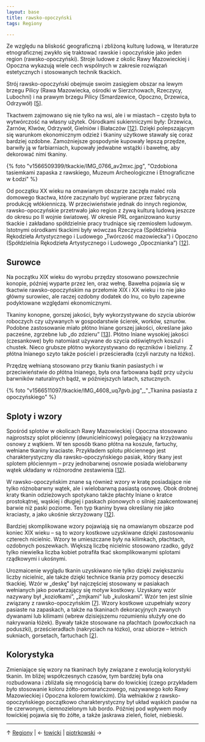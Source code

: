 ```yaml
---
layout: base
title: rawsko-opoczyński
tags: Regiony

---
```

Ze względu na bliskość geograficzną i zbliżoną kulturę ludową, w literaturze etnograficznej zwykło się traktować rawskie i opoczyńskie jako jeden region (rawsko-opoczyński). Stroje ludowe z okolic Rawy Mazowieckiej i Opoczna wykazują wiele cech wspólnych w zakresie rozwiązań estetycznych i stosowanych technik tkackich.

Strój rawsko-opoczyński obejmuje swoim zasięgiem obszar na lewym brzegu Pilicy (Rawa Mazowiecka, ośrodki w Sierzchowach, Rzeczycy, Lubochni) i na prawym brzegu Pilicy (Smardzewice, Opoczno, Drzewica, Odrzywół) \[[5](/bibliografia/#main)\].

Tkactwem zajmowano się nie tylko na wsi, ale i w miastach – często była to wytwórczość na własny użytek. Ośrodkami sukienniczymi były: Drzewica, Żarnów, Klwów, Odrzywół, Gielniów i Białaczów \[[12](/bibliografia/#main)\]. Dzięki polepszającym się warunkom ekonomicznym odzież i tkaniny użytkowe stawały się coraz bardziej ozdobne. Zamożniejsze gospodynie kupowały lepszą przędze, barwiły ją w farbiarniach, kupowały jedwabne wstążki i bawełnę, aby dekorować nimi tkaniny.

{% foto "v1566509399/tkackie/IMG_0766_av2mxc.jpg", "Ozdobiona tasiemkami zapaska z rawskiego, Muzeum Archeologiczne i Etnograficzne w Łodzi" %}

Od początku XX wieku na omawianym obszarze zaczęła maleć rola domowego tkactwa, które zaczynało być wypierane przez fabryczną produkcję włókienniczą. W przeciwieństwie jednak do innych regionów, rawsko-opoczyńskie przetrwało jako region z żywą kulturą ludową jeszcze do okresu po II wojnie światowej. W okresie PRL organizowano kursy tkackie i zakładano spółdzielnie pracy trudniące się rzemiosłem ludowym. Istotnymi ośrodkami tkackimi były wówczas Rzeczyca (Spółdzielnia Rękodzieła Artystycznego i Ludowego „Twórczość mazowiecka”) i Opoczno (Spółdzielnia Rękodzieła Artystycznego i Ludowego „Opocznianka”) \[[12](/bibliografia/#main)\].

## Surowce

Na początku XIX wieku do wyrobu przędzy stosowano powszechnie konopie, później wyparte przez len, oraz wełnę. Bawełna pojawia się w tkactwie rawsko-opoczyńskim na przełomie XIX i XX wieku i to nie jako główny surowiec, ale raczej ozdobny dodatek do lnu, co było zapewne podyktowane względami ekonomicznymi.

Tkaniny konopne, gorszej jakości, były wykorzystywane do szycia ubiorów roboczych czy używanych w gospodarstwie ścierek, worków, sznurów. Podobne zastosowanie miało płótno lniane gorszej jakości, określane jako pacześne, zgrzebne lub „do zdzieru” \[[13](/bibliografia/#main)\]. Płótno lniane wysokiej jakości (czesankowe) było natomiast używane do szycia odświętnych koszul i chustek. Nieco grubsze płótno wykorzystywano do ręczników i bielizny. Z płótna lnianego szyto także pościel i prześcieradła (czyli narzuty na łóżko).

Przędzę wełnianą stosowano przy tkaniu tkanin pasiastych i w przeciwieństwie do płótna lnianego, była ona farbowana bądź przy użyciu barwników naturalnych bądź, w późniejszych latach, sztucznych.

{% foto "v1566511097/tkackie/IMG_4608_uq7gvb.jpg",_"_Tkanina pasiasta z opoczyńskiego" %}

## Sploty i wzory

Spośród splotów w okolicach Rawy Mazowieckiej i Opoczna stosowano najprostszy splot płócienny (dwunicielnicowy) polegający na krzyżowaniu osnowy z wątkiem. W ten sposób tkano płótna na koszule, fartuchy, wełniane tkaniny kraciaste. Przykładem splotu płóciennego jest charakterystyczny dla rawsko-opoczyńskiego pasiak, który tkany jest splotem płóciennym – przy jednobarwnej osnowie posiada wielobarwny wątek układany w różnorodne zestawienia \[[12](/bibliografia/#main)\].

W rawsko-opoczyńskim znane są również wzory w kratę posiadające nie tylko różnobarwny wątek, ale i wielobarwną pasiastą osnowę. Obok drobnej kraty tkanin odzieżowych spotykano także płachty lniane o kratce prostokątnej, wąskiej i długiej i paskach pionowych o silniej zaakcentowanej barwie niż paski poziome. Ten typ tkaniny bywa określany nie jako kraciasty, a jako ukośnie skrzyżowany \[[12](/bibliografia/#main)\].

Bardziej skomplikowane wzory pojawiają się na omawianym obszarze pod koniec XIX wieku – są to wzory kostkowe uzyskiwane dzięki zastosowaniu czterech nicielnic. Wzory te umieszczane były na kilimkach, płachtach, ozdobnych poszewkach. Większą liczbę nicielnic stosowano rzadko, gdyż tylko niewielka liczba kobiet potrafiła tkać skomplikowanymi splotami rządkowymi i ukośnymi.

Urozmaicenie wyglądu tkanin uzyskiwano nie tylko dzięki zwiększaniu liczby nicielnic, ale także dzięki technice tkania przy pomocy deseczki tkackiej. Wzór w „deskę” był najczęściej stosowany w pasiakach wełnianych jako powtarzający się motyw kostkowy. Uzyskany wzór nazywany był „koziołkami”, „żmjkami” lub „kuloskami”. Wzór ten jest silnie związany z rawsko-opoczyńskim \[[7](/bibliografia/#main)\]. Wzory kostkowe uzupełniały wzory pasiaste na zapaskach, a także na tkaninach dekoracyjnych zwanych dywanami lub kilimami (wbrew dzisiejszemu rozumieniu służyły one do nakrywania łóżek). Bywały także stosowane na płachtach (powłoczkach na poduszki), prześcieradłach (nakryciach na łózko), oraz ubiorze – letnich sukniach, gorsetach, fartuchach \[[2](/bibliografia/#main)\].

## Kolorystyka

Zmieniające się wzory na tkaninach były związane z ewolucją kolorystyki tkanin. Im bliżej współczesnych czasów, tym bardziej była ona rozbudowana i zbliżała się mnogością barw do łowickiej (czego przykładem było stosowanie koloru żółto-pomarańczowego, nazywanego koło Rawy Mazowieckiej i Opoczna kolorem łowickim). Dla wełniaków z rawsko-opoczyńskiego początkowo charakterystyczny był układ wąskich pasów na tle czerwonym, ciemnozielonym lub bordo. Później pod wpływem mody łowickiej pojawia się tło żółte, a także jaskrawa zieleń, fiolet, niebieski.

***

↑ [Regiony](/regiony/#main) | ← [łowicki](/regiony/lowicki/#main) | [piotrkowski](/regiony/piotrkowski/#main) →